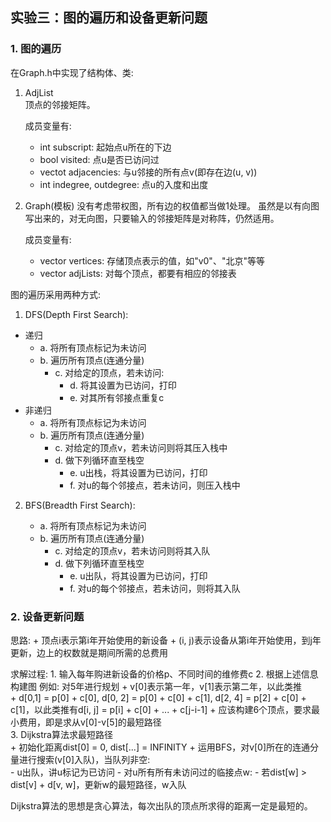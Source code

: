 ## 实验三：图的遍历和设备更新问题

### 1. 图的遍历

在Graph.h中实现了结构体、类:

1. AdjList  
    顶点的邻接矩阵。

    成员变量有:
    + int subscript: 起始点u所在的下边
    + bool visited: 点u是否已访问过
    + vectot<int> adjacencies: 与u邻接的所有点v(即存在边(u, v))
    + int indegree, outdegree: 点u的入度和出度
2. Graph(模板) 
    没有考虑带权图，所有边的权值都当做1处理。
    虽然是以有向图写出来的，对无向图，只要输入的邻接矩阵是对称阵，仍然适用。  

    成员变量有:
    + vector<Printable> vertices: 存储顶点表示的值，如"v0"、"北京"等等
    + vector<AdjList> adjLists: 对每个顶点，都要有相应的邻接表
    

图的遍历采用两种方式:

1. DFS(Depth First Search):

+ 递归
    - a. 将所有顶点标记为未访问
    - b. 遍历所有顶点(连通分量)
        - c. 对给定的顶点，若未访问:
            - d. 将其设置为已访问，打印
            - e. 对其所有邻接点重复c 
+ 非递归 
    - a. 将所有顶点标记为未访问
    - b. 遍历所有顶点(连通分量)
        - c. 对给定的顶点v，若未访问则将其压入栈中
        - d. 做下列循环直至栈空
            - e. u出栈，将其设置为已访问，打印
            - f. 对u的每个邻接点，若未访问，则压入栈中

2. BFS(Breadth First Search):

    - a. 将所有顶点标记为未访问
    - b. 遍历所有顶点(连通分量)
        - c. 对给定的顶点v，若未访问则将其入队
        - d. 做下列循环直至栈空
            - e. u出队，将其设置为已访问，打印
            - f. 对u的每个邻接点，若未访问，则将其入队

### 2. 设备更新问题

思路:
    + 顶点i表示第i年开始使用的新设备
    + (i, j)表示设备从第i年开始使用，到j年更新，边上的权数就是期间所需的总费用

求解过程:
    1. 输入每年购进新设备的价格p、不同时间的维修费c
    2. 根据上述信息构建图
        例如: 对5年进行规划
        + v[0]表示第一年，v[1]表示第二年，以此类推  
        + d[0,1] = p[0] + c[0], d[0, 2] = p[0] + c[0] + c[1], d[2, 4] = p[2] + c[0] + c[1]，以此类推有d[i, j] = p[i] + c[0] + ... + c[j-i-1]
        + 应该构建6个顶点，要求最小费用，即是求从v[0]-v[5]的最短路径  
    3. Dijkstra算法求最短路径  
        + 初始化距离dist[0] = 0, dist[...] = INFINITY
        + 运用BFS，对v[0]所在的连通分量进行搜索(v[0]入队)，当队列非空:  
            - u出队，讲u标记为已访问
            - 对u所有所有未访问过的临接点w:
                - 若dist[w] > dist[v] + d[v, w]，更新w的最短路径，w入队

Dijkstra算法的思想是贪心算法，每次出队的顶点所求得的距离一定是最短的。


